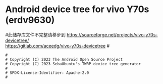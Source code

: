 # Android device tree for vivo Y70s (erdv9630)
#此储存库文件不完整请移步到    https://sourceforge.net/projects/vivo-y70s-devicetree/  
                             https://gitlab.com/aceedg/vivo-y70s-devicetree        #

```
#
# Copyright (C) 2023 The Android Open Source Project
# Copyright (C) 2023 SebaUbuntu's TWRP device tree generator
#
# SPDX-License-Identifier: Apache-2.0
#
```
